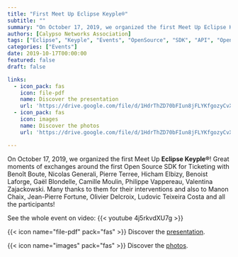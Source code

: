 ```yaml
---
title: "First Meet Up Eclipse Keyple®"
subtitle: ""
summary: "On October 17, 2019, we organized the first Meet Up Eclipse Keyple®!"
authors: [Calypso Networks Association]
tags: ["Eclipse", "Keyple", "Events", "OpenSource", "SDK", "API", "OpenSolutions", "Ticketing", "MaaS", "CNA"]
categories: ["Events"]
date: 2019-10-17T00:00:00
featured: false
draft: false

links:
  - icon_pack: fas
    icon: file-pdf
    name: Discover the presentation
    url: 'https://drive.google.com/file/d/1HdrThZD70bFIun8jFLYKfgozyCvX9SQg/view'
  - icon_pack: fas
    icon: images
    name: Discover the photos
    url: 'https://drive.google.com/file/d/1HdrThZD70bFIun8jFLYKfgozyCvX9SQg/view'

---
```


On October 17, 2019, we organized the first Meet Up **Eclipse Keyple®**! 
Great moments of exchanges around the first Open Source SDK for Ticketing with Benoît Boute, 
Nicolas Generali, Pierre Terree, Hicham Elbizy, Benoist Laforge, Gaël Blondelle, Camille Moulin, 
Philippe Vappereau, Valentina Zajackowski. Many thanks to them for their interventions and also 
to Manon Chaix, Jean-Pierre Fortune, Olivier Delcroix, Ludovic Teixeira Costa and all the participants!


See the whole event on video:
{{< youtube 4j5rkvdXU7g >}}

{{< icon name="file-pdf" pack="fas" >}} Discover the [presentation](https://drive.google.com/file/d/1GAAhW-mv-E6kxqVySv8-KSjMJ15tZBkM/view).

{{< icon name="images" pack="fas" >}} Discover the [photos](https://drive.google.com/drive/folders/1StRgiAxKrn0mHsP9WwIQ_bopQW-eGVb8).